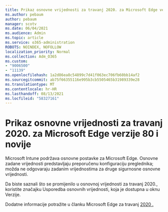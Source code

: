 ```yaml
---
title: Prikaz osnovne vrijednosti za travanj 2020. za Microsoft Edge verzije 80 i novije
ms.author: pebaum
author: pebaum
manager: scotv
ms.date: 06/04/2021
ms.audience: Admin
ms.topic: article
ms.service: o365-administration
ROBOTS: NOINDEX, NOFOLLOW
localization_priority: Normal
ms.collection: Adm_O365
ms.custom:
- "9006500"
- "11139"
ms.openlocfilehash: 1a2d86ea8c54899c7d41f063ec706fb60bb14af2
ms.sourcegitcommit: ab75f66355116e995b3cb5505465b31989339e28
ms.translationtype: MT
ms.contentlocale: hr-HR
ms.lasthandoff: 08/13/2021
ms.locfileid: "58327161"
---
```

# <a name="view-the-april-2020-baseline-for-microsoft-edge-versions-80-and-later"></a>Prikaz osnovne vrijednosti za travanj 2020. za Microsoft Edge verzije 80 i novije

Microsoft Intune podržava osnovne postavke za Microsoft Edge. Osnovne zadane vrijednosti predstavljaju preporučenu konfiguraciju preglednika; možda ne odgovaraju zadanim vrijednostima za druge sigurnosne osnovne vrijednosti.

Da biste saznali što se promijenilo u osnovnoj vrijednosti za travanj 2020., koristite značajku Usporedba osnovnih vrijednosti, koja je dostupna u oknu Verzije.

Dodatne informacije potražite u članku Microsoft Edge za travanj [2020 .](https://docs.microsoft.com/mem/intune/protect/security-baseline-settings-edge?pivots=edge-april-2020)